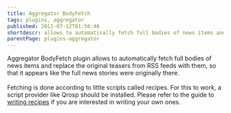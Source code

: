```yaml
---
title: Aggregator BodyFetch
tags: plugins, aggregator
published: 2011-07-12T01:56:46
shortdescr: allows to automatically fetch full bodies of news items and replace the original teasers from RSS feeds with them, so that it appears like the full news stories were originally there
parentPage: plugins-aggregator
---
```


Aggregator BodyFetch plugin allows to automatically fetch full bodies of
news items and replace the original teasers from RSS feeds with them, so
that it appears like the full news stories were originally there.\
\
Fetching is done according to little scripts called recipes. For this to
work, a script provider like Qrosp should be installed. Please refer to
the guide to [writing
recipes](/development-aggregator-writing-recipes-for-bodyfetch) if you
are interested in writing your own ones.